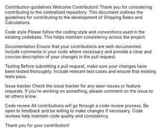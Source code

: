 Contribution guidelines
Welcome Contributors!
Thank you for considering contributing to the centralized repository. This document outlines the guidelines for contributing to the development of Shipping Rates and Calculations.
    
Code style
Please follow the coding style and conventions used in the existing codebase. This helps maintain consistency across the project.
    
Documentation
Ensure that your contributions are well-documented. Include comments in your code where necessary and provide a clear and concise description of your changes in the pull request.
    
Testing
Before submitting a pull request, make sure your changes have been tested thoroughly. Include relevant test cases and ensure that existing tests pass.
    
Issue tracker
Check the issue tracker for any open issues or feature requests. If you're working on something, please comment on the issue to let others know.
    
Code review
All contributions will go through a code review process. Be open to feedback and be willing to make changes if necessary. Code reviews help maintain code quality and consistency.
    
Thank you for your contribution!
